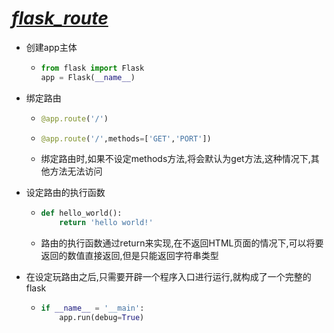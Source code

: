 #               ***<u>flask_route*</u>**

- 创建app主体

  - ```python
    from flask import Flask
    app = Flask(__name__)
    ```

- 绑定路由

  - ```python
    @app.route('/')
    ```

  - ```python
    @app.route('/',methods=['GET','PORT'])
    ```

  - 绑定路由时,如果不设定methods方法,将会默认为get方法,这种情况下,其他方法无法访问

- 设定路由的执行函数

  - ```python
    def hello_world():
        return 'hello world!'
    ```

  - 路由的执行函数通过return来实现,在不返回HTML页面的情况下,可以将要返回的数值直接返回,但是只能返回字符串类型

- 在设定玩路由之后,只需要开辟一个程序入口进行运行,就构成了一个完整的flask

  - ```python
    if __name__ = '__main':
        app.run(debug=True)
    ```

    